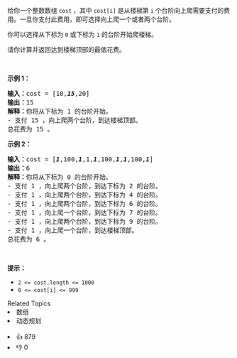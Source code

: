 <p>给你一个整数数组 <code>cost</code> ，其中 <code>cost[i]</code> 是从楼梯第 <code>i</code> 个台阶向上爬需要支付的费用。一旦你支付此费用，即可选择向上爬一个或者两个台阶。</p>

<p>你可以选择从下标为 <code>0</code> 或下标为 <code>1</code> 的台阶开始爬楼梯。</p>

<p>请你计算并返回达到楼梯顶部的最低花费。</p>

<p>&nbsp;</p>

<p><strong>示例 1：</strong></p>

<pre>
<strong>输入：</strong>cost = [10,<em><strong>15</strong></em>,20]
<strong>输出：</strong>15
<strong>解释：</strong>你将从下标为 1 的台阶开始。
- 支付 15 ，向上爬两个台阶，到达楼梯顶部。
总花费为 15 。
</pre>

<p><strong>示例 2：</strong></p>

<pre>
<strong>输入：</strong>cost = [<em><strong>1</strong></em>,100,<em><strong>1</strong></em>,1,<em><strong>1</strong></em>,100,<em><strong>1</strong></em>,<em><strong>1</strong></em>,100,<em><strong>1</strong></em>]
<strong>输出：</strong>6
<strong>解释：</strong>你将从下标为 0 的台阶开始。
- 支付 1 ，向上爬两个台阶，到达下标为 2 的台阶。
- 支付 1 ，向上爬两个台阶，到达下标为 4 的台阶。
- 支付 1 ，向上爬两个台阶，到达下标为 6 的台阶。
- 支付 1 ，向上爬一个台阶，到达下标为 7 的台阶。
- 支付 1 ，向上爬两个台阶，到达下标为 9 的台阶。
- 支付 1 ，向上爬一个台阶，到达楼梯顶部。
总花费为 6 。
</pre>

<p>&nbsp;</p>

<p><strong>提示：</strong></p>

<ul>
	<li><code>2 &lt;= cost.length &lt;= 1000</code></li>
	<li><code>0 &lt;= cost[i] &lt;= 999</code></li>
</ul>
<div><div>Related Topics</div><div><li>数组</li><li>动态规划</li></div></div><br><div><li>👍 879</li><li>👎 0</li></div>
